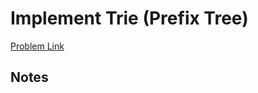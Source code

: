# Implement Trie (Prefix Tree)

[Problem Link](https://leetcode.com/problems/implement-trie-prefix-tree/)

## Notes
